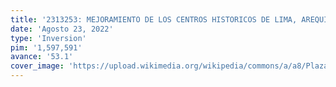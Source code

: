 ```yaml
---
title: '2313253: MEJORAMIENTO DE LOS CENTROS HISTORICOS DE LIMA, AREQUIPA, TRUJILLO Y AYACUCHO'
date: 'Agosto 23, 2022'
type: 'Inversion'
pim: '1,597,591'
avance: '53.1'
cover_image: 'https://upload.wikimedia.org/wikipedia/commons/a/a8/Plaza_de_Armas%2C_Lima.jpg'
---
```

